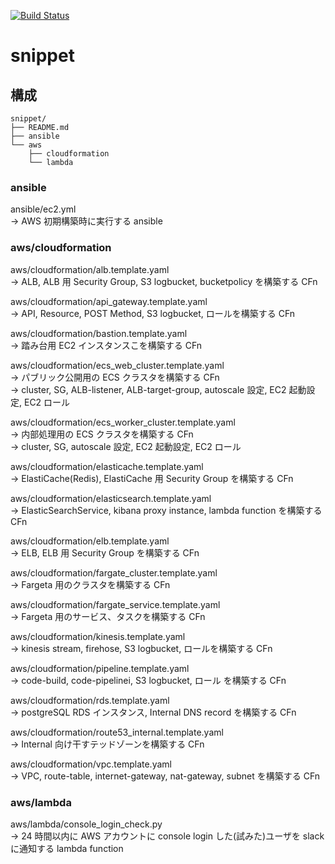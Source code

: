 [![Build Status](https://travis-ci.org/yokobot/snippet.svg?branch=master)](https://travis-ci.org/yokobot/snippet)

# snippet

## 構成

```
snippet/
├── README.md
├── ansible
└── aws
    ├── cloudformation
    └── lambda

```

### ansible
ansible/ec2.yml  
-> AWS 初期構築時に実行する ansible
  
### aws/cloudformation
aws/cloudformation/alb.template.yaml  
-> ALB, ALB 用 Security Group, S3 logbucket, bucketpolicy を構築する CFn  
  
aws/cloudformation/api_gateway.template.yaml  
-> API, Resource, POST Method, S3 logbucket, ロールを構築する CFn  
  
aws/cloudformation/bastion.template.yaml  
-> 踏み台用 EC2 インスタンスこを構築する CFn  
  
aws/cloudformation/ecs_web_cluster.template.yaml  
-> パブリック公開用の ECS クラスタを構築する CFn  
-> cluster, SG, ALB-listener, ALB-target-group, autoscale 設定, EC2 起動設定, EC2 ロール  
  
aws/cloudformation/ecs_worker_cluster.template.yaml  
-> 内部処理用の ECS クラスタを構築する CFn  
-> cluster, SG, autoscale 設定, EC2 起動設定, EC2 ロール  
  
aws/cloudformation/elasticache.template.yaml  
-> ElastiCache(Redis), ElastiCache 用 Security Group を構築する CFn 
  
aws/cloudformation/elasticsearch.template.yaml  
-> ElasticSearchService, kibana proxy instance, lambda function を構築する CFn  
  
aws/cloudformation/elb.template.yaml  
-> ELB, ELB 用 Security Group を構築する CFn  
  
aws/cloudformation/fargate_cluster.template.yaml  
-> Fargeta 用のクラスタを構築する CFn  
  
aws/cloudformation/fargate_service.template.yaml  
-> Fargeta 用のサービス、タスクを構築する CFn  
  
aws/cloudformation/kinesis.template.yaml  
-> kinesis stream, firehose, S3 logbucket, ロールを構築する CFn  
  
aws/cloudformation/pipeline.template.yaml  
-> code-build, code-pipelinei, S3 logbucket, ロール を構築する CFn  
  
aws/cloudformation/rds.template.yaml  
-> postgreSQL RDS インスタンス, Internal DNS record を構築する CFn  
  
aws/cloudformation/route53_internal.template.yaml  
-> Internal 向け干すテッドゾーンを構築する CFn  
  
aws/cloudformation/vpc.template.yaml  
-> VPC, route-table, internet-gateway, nat-gateway, subnet を構築する CFn  
  
### aws/lambda
aws/lambda/console_login_check.py  
-> 24 時間以内に AWS アカウントに console login した(試みた)ユーザを slack に通知する lambda function  
  
